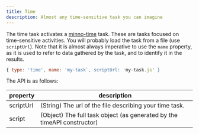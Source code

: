 ```yaml
---
title: Time
description: Almost any time-sensitive task you can imagine
---
```


The time task activates a [minno-time](/docs/time) task.
These are tasks focused on time-sensitive activities.
You will probably load the task from a file (use `scriptUrl`).
Note that it is almost always imperative to use the `name` property, as it is used to refer to
data gathered by the task, and to identify it in the results.

```js
{ type: 'time', name: 'my-task`, scriptUrl: 'my-task.js' }
```

The API is as follows:

property        | description
--------------- | ---------------------
scriptUrl       | (String) The url of the file describing your time task.
script          | (Object) The full task object (as generated by the timeAPI constructor)
